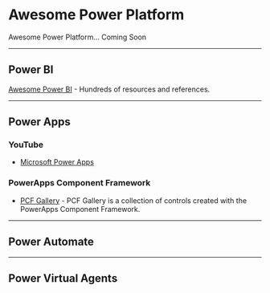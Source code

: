 # Awesome Power Platform
Awesome Power Platform... Coming Soon


-----
## Power BI
[Awesome Power BI](https://github.com/NajiElKotob/Awesome-Power-BI) - Hundreds of resources and references.

-----
## Power Apps
### YouTube
* [Microsoft Power Apps](https://www.youtube.com/channel/UCGfWR2ekfRFckLjev6eQYLg)

### PowerApps Component Framework
* [PCF Gallery](https://pcf.gallery) - PCF Gallery is a collection of controls created with the PowerApps Component Framework.

-----
## Power Automate


-----
## Power Virtual Agents
